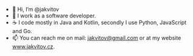 - 👋 Hi, I’m @jakvitov
- 💼 I work as a software developer.
- ☕ I code mostly in Java and Kotlin, secondly I use Python, JavaScript and Go. 
- 📫 You can reach me on mail: jakvitov@gmail.com or at my website www.jakvitov.cz.

<!---
jakvitov/jakvitov is a ✨ special ✨ repository because its `README.md` (this file) appears on your GitHub profile.
You can click the Preview link to take a look at your changes.
--->
